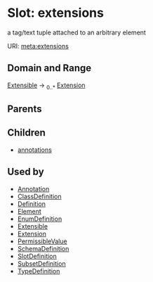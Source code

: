 
# Slot: extensions


a tag/text tuple attached to an arbitrary element

URI: [meta:extensions](https://w3id.org/linkml/meta/extensions)


## Domain and Range

[Extensible](Extensible.md) ->  <sub>0..*</sub> [Extension](Extension.md)

## Parents


## Children

 *  [annotations](annotations.md)

## Used by

 * [Annotation](Annotation.md)
 * [ClassDefinition](ClassDefinition.md)
 * [Definition](Definition.md)
 * [Element](Element.md)
 * [EnumDefinition](EnumDefinition.md)
 * [Extensible](Extensible.md)
 * [Extension](Extension.md)
 * [PermissibleValue](PermissibleValue.md)
 * [SchemaDefinition](SchemaDefinition.md)
 * [SlotDefinition](SlotDefinition.md)
 * [SubsetDefinition](SubsetDefinition.md)
 * [TypeDefinition](TypeDefinition.md)
